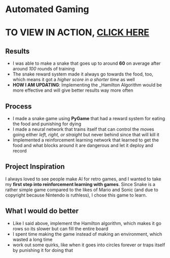 # Automated Gaming

# TO VIEW IN ACTION, [CLICK HERE](https://www.youtube.com/watch?v=1uWco5-xO24&ab_channel=JohnnyStouffer)

## Results

* I was able to make a snake that goes up to around __60__ on average after around _100_ rounds of training
* The snake reward system made it always go towards the food, too, which means it got a _higher score in a shorter time_ as well
* __HOW I AM UPDATING__: Implementing the _Hamilton Algorithm would be more effective and will give better results way more often

## Process

* I made a snake game using __PyGame__ that had a reward system for eating the food and punishing for dying
* I made a neural network that trains itself that can control the moves going either _left, right, or straight_ but never behind since that will kill it
* Implemented a reinforcement learning network that learned to get the food and what blocks around it are dangerous and let it deploy and record

## Project Inspiration

I always loved to see people make AI for retro games, and I wanted to take my __first step into reinforcement learning with games__. Since Snake is a rather simple game compared to the likes of Mario and Sonic (and due to copyright because Nintendo is ruthless), I chose this game to learn.

## What I would do better

* Like I said above, implement the Hamilton algorithm, which makes it go rows so its slower but can fill the entire board
* I spent time making the game instead of making an environment, which wasted a long time
* work out some quirks, like when it goes into circles forever or traps itself by punishing it for doing that
